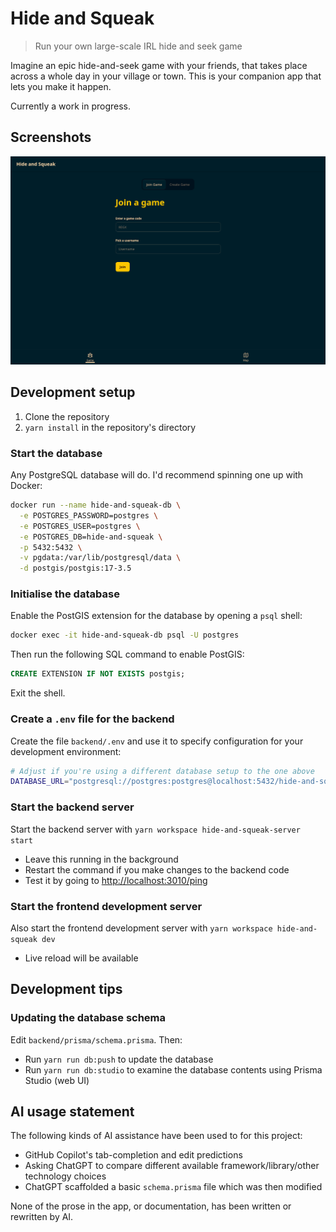 # Hide and Squeak

> Run your own large-scale IRL hide and seek game

Imagine an epic hide-and-seek game with your friends, that takes place across a whole day in your village or town. This is your companion app that lets you make it happen.

Currently a work in progress.

## Screenshots

![Screenshot of the "Join a game" screen](screenshot.png)

## Development setup

1. Clone the repository
2. `yarn install` in the repository's directory

### Start the database

Any PostgreSQL database will do. I'd recommend spinning one up with Docker:

```bash
docker run --name hide-and-squeak-db \
  -e POSTGRES_PASSWORD=postgres \
  -e POSTGRES_USER=postgres \
  -e POSTGRES_DB=hide-and-squeak \
  -p 5432:5432 \
  -v pgdata:/var/lib/postgresql/data \
  -d postgis/postgis:17-3.5
```

### Initialise the database

Enable the PostGIS extension for the database by opening a `psql` shell:

```bash
docker exec -it hide-and-squeak-db psql -U postgres
```

Then run the following SQL command to enable PostGIS:

```sql
CREATE EXTENSION IF NOT EXISTS postgis;
```

Exit the shell.

### Create a `.env` file for the backend

Create the file `backend/.env` and use it to specify configuration for your development environment:

```bash
# Adjust if you're using a different database setup to the one above
DATABASE_URL="postgresql://postgres:postgres@localhost:5432/hide-and-squeak"
```

### Start the backend server

Start the backend server with `yarn workspace hide-and-squeak-server start`

- Leave this running in the background
- Restart the command if you make changes to the backend code
- Test it by going to <http://localhost:3010/ping>

### Start the frontend development server

Also start the frontend development server with `yarn workspace hide-and-squeak dev`

- Live reload will be available

## Development tips

### Updating the database schema

Edit `backend/prisma/schema.prisma`. Then:

- Run `yarn run db:push` to update the database
- Run `yarn run db:studio` to examine the database contents using Prisma Studio (web UI)

## AI usage statement

The following kinds of AI assistance have been used to for this project:

- GitHub Copilot's tab-completion and edit predictions
- Asking ChatGPT to compare different available framework/library/other technology choices
- ChatGPT scaffolded a basic `schema.prisma` file which was then modified

None of the prose in the app, or documentation, has been written or rewritten by AI.
